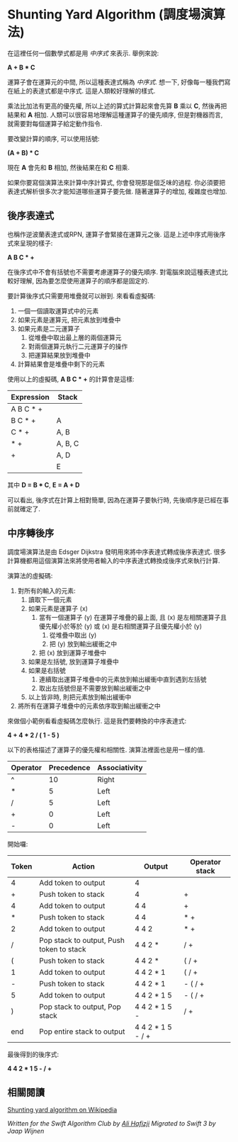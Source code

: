 # Shunting Yard Algorithm (調度場演算法)

<!--
Any mathematics we write is expressed in a notation known as *infix notation*. For example:
-->
在這裡任何一個數學式都是用 *中序式* 來表示. 舉例來說:

**A + B * C**

<!--
The operator is placed in between the operands, hence the expression is said to be in *infix* form. If you think about it, any expression that you write on a piece of paper will always be in infix form. This is what we humans understand.

Multiplication has higher precedence than addition, so when the above expression is evaluated you would first multiply **B** and **C**, and then add the result to **A**. We humans can easily understand the precedence of operators, but a machine needs to be given instructions about each operator.

To change the order of evaluation, we can use parentheses:
-->

運算子會在運算元的中間, 所以這種表達式稱為 *中序式*. 想一下, 好像每一種我們寫在紙上的表達式都是中序式. 這是人類較好理解的樣式.

乘法比加法有更高的優先權, 所以上述的算式計算起來會先算 **B** 乘以 **C**, 然後再把結果和 **A** 相加. 人類可以很容易地理解這種運算子的優先順序, 但是對機器而言, 就需要對每個運算子給定動作指令.

要改變計算的順序, 可以使用括號:

**(A + B) * C**

<!--
Now **A** is first added to **B** and then the sum is multiplied by **C**.

If you were to write an algorithm that parsed and evaluated expressions in infix notation you will realize that it's a tedious process. You'd have to parse the expression multiple times to know what operation to perform first. As the number of operators increase so does the complexity.
-->

現在 **A** 會先和 **B** 相加, 然後結果在和 **C** 相乘.

如果你要寫個演算法來計算中序計算式, 你會發現那是個乏味的過程. 你必須要把表達式解析很多次才能知道哪些運算子要先做. 隨著運算子的增加, 複雜度也增加.

<!--
## Postfix notation

In postfix notation, also known as Reverse Polish Notation or RPN, the operators come after the corresponding operands. Here is the postfix representation of the example from the previous section:
-->


## 後序表達式

也稱作逆波蘭表達式或RPN, 運算子會緊接在運算元之後. 這是上述中序式用後序式來呈現的樣子:

**A B C * +**

<!--
An expression in postfix form will not have any parentheses and neither will you have to worry about scanning for operator precedence. This makes it easy for the computer to evaluate expressions, since the order in which the operators need to be applied is fixed.

Evaluating a postfix expression is easily done using a stack. Here is the pseudocode:

1. Read the postfix expression token by token
2. If the token is an operand, push it onto the stack
3. If the token is a binary operator,
    1. Pop the two topmost operands from the stack
    2. Apply the binary operator to the two operands
    3. Push the result back onto the stack
4. Finally, the value of the whole postfix expression remains in the stack

Using the above pseudocode, the evaluation of **A B C * +** would be as follows:
-->

在後序式中不會有括號也不需要考慮運算子的優先順序. 對電腦來說這種表達式比較好理解, 因為要怎麼使用運算子的順序都是固定的.

要計算後序式只需要用堆疊就可以辦到. 來看看虛擬碼:

1. 一個一個讀取運算式中的元素
2. 如果元素是運算元, 把元素放到堆疊中
3. 如果元素是二元運算子
	1. 從堆疊中取出最上層的兩個運算元
	2. 對兩個運算元執行二元運算子的操作
	3. 把運算結果放到堆疊中
4. 計算結果會是堆疊中剩下的元素

使用以上的虛擬碼, **A B C * +** 的計算會是這樣:


| Expression    | Stack   |
| ------------- | --------|
| A B C * +     |         |
| B C * +       | A       |
| C * +         | A, B    |
| * +           | A, B, C |
| +             | A, D    |
|               | E       |

<!--
Where **D = B * C** and **E = A + D.**

As seen above, a postfix operation is relatively easy to evaluate as the order in which the operators need to be applied is pre-decided.
-->

其中 **D = B * C**, **E = A + D**

可以看出, 後序式在計算上相對簡單, 因為在運算子要執行時, 先後順序是已經在事前就確定了.

<!--
## Converting infix to postfix

The shunting yard algorithm was invented by Edsger Dijkstra to convert an infix expression to postfix. Many calculators use this algorithm to convert the expression being entered to postfix form.

Here is the psedocode of the algorithm:

1. For all the input tokens:
    1. Read the next token
    2. If token is an operator (x)
        1. While there is an operator (y) at the top of the operators stack and either (x) is left-associative and its precedence is less or equal to that of (y), or (x) is right-associative and its precedence is less than (y)
            1. Pop (y) from the stack
            2. Add (y) output buffer
        2. Push (x) on the stack
    3. Else if token is left parenthesis, then push it on the stack
    4. Else if token is a right parenthesis
        1. Until the top token (from the stack) is left parenthesis, pop from the stack to the output buffer
        2. Also pop the left parenthesis but don’t include it in the output buffer
    7. Else add token to output buffer
2. Pop any remaining operator tokens from the stack to the output

Let's take a small example and see how the pseudocode works. Here is the infix expression to convert:
-->

## 中序轉後序

調度場演算法是由 Edsger Dijkstra 發明用來將中序表達式轉成後序表達式. 很多計算機都用這個演算法來將使用者輸入的中序表達式轉換成後序式來執行計算.

演算法的虛擬碼:

1. 對所有的輸入的元素:
	1. 讀取下一個元素
	2. 如果元素是運算子 (x)
		1. 當有一個運算子 (y) 在運算子堆疊的最上面, 且 (x) 是左相關運算子且優先權小於等於 (y) 或 (x) 是右相關運算子且優先權小於 (y)
			1. 從堆疊中取出 (y)
			2. 把 (y) 放到輸出緩衝之中
		2. 把 (x) 放到運算子堆疊中
	3. 如果是左括號, 放到運算子堆疊中
	4. 如果是右括號
		1. 連續取出運算子堆疊中的元素放到輸出緩衝中直到遇到左括號
		2. 取出左括號但是不需要放到輸出緩衝之中
	5. 以上皆非時, 則把元素放到輸出緩衝中
2. 將所有在運算子堆疊中的元素依序取到輸出緩衝之中

來做個小範例看看虛擬碼怎麼執行. 這是我們要轉換的中序表達式:

**4 + 4 * 2 / ( 1 - 5 )**

<!--
The following table describes the precedence and the associativity for each operator. The same values are used in the algorithm.
-->

以下的表格描述了運算子的優先權和相關性. 演算法裡面也是用一樣的值.


| Operator | Precedence   | Associativity   |
| ---------| -------------| ----------------|
| ^        | 10           | Right           |
| *        | 5            | Left            |
| /        | 5            | Left            |
| +        | 0            | Left            |
| -        | 0            | Left            |

<!--
Here we go:
-->

開始囉:

| Token | Action                                      | Output            | Operator stack |
|-------|---------------------------------------------|-------------------|----------------|
| 4     | Add token to output                         | 4                 |                |
| +     | Push token to stack                         | 4                 | +              |
| 4     | Add token to output                         | 4 4               | +              |
| *     | Push token to stack                         | 4 4               | * +            |
| 2     | Add token to output                         | 4 4 2             | * +            |
| /     | Pop stack to output, Push token to stack | 4 4 2 *           | / +            |
| (     | Push token to stack                         | 4 4 2 *           | ( / +          |
| 1     | Add token to output                         | 4 4 2 * 1         | ( / +          |
| -     | Push token to stack                         | 4 4 2 * 1         | - ( / +        |
| 5     | Add token to output                         | 4 4 2 * 1 5       | - ( / +        |
| )     | Pop stack to output, Pop stack           | 4 4 2 * 1 5 -     | /  +           |
| end   | Pop entire stack to output                  | 4 4 2 * 1 5 - / + |                |

<!--
We end up with the postfix expression:
-->

最後得到的後序式:

**4 4 2 * 1 5 - / +**

<!--
# See also
-->

## 相關閱讀
 
[Shunting yard algorithm on Wikipedia](https://en.wikipedia.org/wiki/Shunting-yard_algorithm)

*Written for the Swift Algorithm Club by [Ali Hafizji](http://www.github.com/aliHafizji)*
*Migrated to Swift 3 by Jaap Wijnen*
